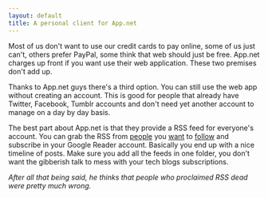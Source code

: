 ```yaml
---
layout: default
title: A personal client for App.net
---
```


Most of us don't want to use our credit cards to pay online, some of us just can't, others prefer PayPal, some think that web should just be free. App.net charges up front if you want use their web application. These two premises don't add up.

Thanks to App.net guys there's a third option. You can still use the web app without creating an account. This is good for people that already have Twitter, Facebook, Tumblr accounts and don't need yet another account to manage on a day by day basis.

The best part about App.net is that they provide a RSS feed for everyone's account. You can grab the RSS from <a href="https://alpha.app.net/marco" rel="nofollow" title="Marco Arment">people</a> you <a href="https://alpha.app.net/gruber" rel="nofollow" title="John Gruber">want</a> to <a href="https://alpha.app.net/garrettmurray" rel="nofollow" title="Garrett Murray">follow</a> and subscribe in your Google Reader account. Basically you end up with a nice timeline of posts. Make sure you add all the feeds in one folder, you don't want the gibberish talk to mess with your tech blogs subscriptions.

*After all that being said, he thinks that people who proclaimed RSS dead were pretty much wrong.*
